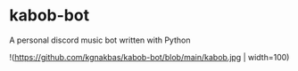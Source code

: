 # kabob-bot
A personal discord music bot written with Python

!(https://github.com/kgnakbas/kabob-bot/blob/main/kabob.jpg | width=100)